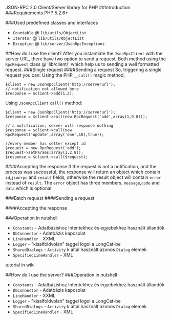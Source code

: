 ﻿JSON-RPC 2.0 Client/Server library for PHP
##Introduction
###Requirements
PHP 5.2.6+

###Used predefined classes and interfaces
 - `Countable` @ `lib/utils/ObjectList` 
 - `Iterator` @ `lib/utils/ObjectList`
 - `Exception` @ `lib/server/JsonRpcExceptions`

##How do I use the client?
After you instantiate the `JsonRpcClient` with the server URL, there have two option to send a request. Both method using the `RpcRequest` class @ 'lib/client/' which help us to sending a well formatted request.
###Single request
####Sending a request
So, triggering a single request you can:
Using the PHP `__call()` magic method,

    $client = new JsonRpcClient('http://serverurl');
    // notification not allowed here
    $response = $client->add(1,2);

Using `JsonRpcClient` `call()` method:

    $client = new JsonRpcClient('http://serverurl');
    $response = $client->call(new RpcRequest('add',array(1,9.8)));

    // a notification, server will response nothing
    $response = $client->call(new RpcRequest('update',array('one',10),true));
    
    //every member has setter except id
    $request = new RpcRequest('add');
    $request->setParams(array(1,2.8));
    $response = $client->call($request);

####Accepting the response
If the request is not a notification, and the process was successful, the response will return an object which contain `id`,`jsonrpc` and `result` fields, otherwise the result object will contain `error` instead of `result`. The `error` object has three members, `message`,`code` and `data` which is optional.

###Batch request
####Sending a request

####Accepting the response

###Operation in nutshell
 - `Constants` - Adatbázishoz Intentekhez és egyebekhez használt állandók
 - `DbConnector` - Adatbázis kapcsolat
 - `LineHandler` - XXML
 - `Logger` - "kisalfoldvolan" taggel logol a LongCat-be
 - `SharedDialogs` - `Activity` k által használt azonos `Dialog` elemek
 - `SpecifiedLineHandler` - XML

tutorial in wiki

##How do I use the server?
###Operation in nutshell
 - `Constants` - Adatbázishoz Intentekhez és egyebekhez használt állandók
 - `DbConnector` - Adatbázis kapcsolat
 - `LineHandler` - XXML
 - `Logger` - "kisalfoldvolan" taggel logol a LongCat-be
 - `SharedDialogs` - `Activity` k által használt azonos `Dialog` elemek
 - `SpecifiedLineHandler` - XML